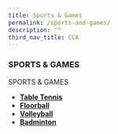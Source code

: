 ```yaml
---
title: Sports & Games
permalink: /sports-and-games/
description: ""
third_nav_title: CCA
---
```

### SPORTS & GAMES

SPORTS & GAMES

*   [**Table Tennis**](https://yunengpri.moe.edu.sg/table-tennis/)
*   [**Floorball**](https://yunengpri.moe.edu.sg/floorball/)
*   [**Volleyball**](https://yunengpri.moe.edu.sg/volley-ball/)
*   [**Badminton**](https://yunengpri.moe.edu.sg/badminton/)